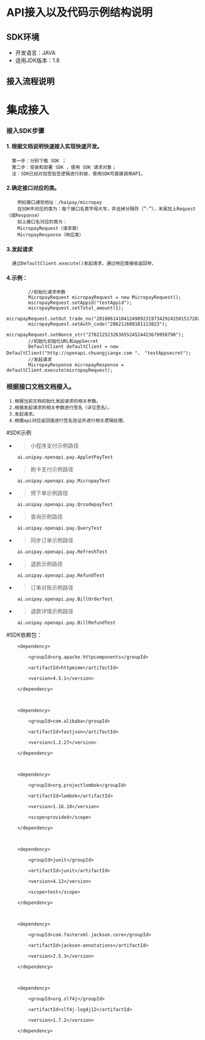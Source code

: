 # API接入以及代码示例结构说明 

## SDK环境

 * 开发语言：JAVA
 * 适用JDK版本：1.8
 
## 接入流程说明

# 集成接入
  
### 接入SDK步骤
  
#### 1. 根据文档说明快速接入实现快速开发。
  
```
  第一步：分别下载 SDK ；
  第二步：安装和部署 SDK ，使用 SDK 请求对象；
  注：SDK已经对加签验签逻辑进行封装，使用SDK可直接调用API。
```
  
#### 2.确定接口对应的类。
  
```
​    例如接口通信地址：/haipay/micropay
​    在SDK中对应的类为：每个接口名首字母大写，并去掉分隔符（“-”），末尾加上Request（或Response）
​    如上接口名对应的类为：
​    MicropayRequest（请求类）
​    MicropayResponse（响应类）
```
  
#### 3.发起请求
  
```
  通过DefaultClient.execute()发起请求，通过响应类接收返回参。
```
  
#### 4.示例：
  
```
​        //初始化请求参数
        MicropayRequest micropayRequest = new MicropayRequest();
​        micropayRequest.setAppid("testAppid");
​        micropayRequest.setTotal_amount(1);
​        micropayRequest.setOut_trade_no("201806141041249892319734292415015172020264");
​        micropayRequest.setAuth_code("286211668181113823");
​        micropayRequest.setNonce_str("27821252326365524524423679958790");
​        //初始化初始化URL和appSecret
​        DefaultClient defaultClient = new DefaultClient("http://openapi.chuangjiangx.com "， "testAppsecret");
​        //发起请求
​        MicropayResponse micropayResponse = defaultClient.execute(micropayRequest);
```
     
### 根据接口文档文档接入。
  
```
 1.根据当前文档初始化发起请求的相关参数。
 2.根据发起请求的相关参数进行签名（详见签名）。
 3.发起请求。
 4.根据api对应返回值进行签名验证并进行相关逻辑处理。
```
     
#SDK示例

* > 小程序支付示例路径
```
​    ai.unipay.openapi.pay.AppletPayTest
```
* >  刷卡支付示例路径
```
​    ai.unipay.openapi.pay.MicropayTest
```
* > 预下单示例路径
```
​    ai.unipay.openapi.pay.QrcodepayTest
```
* > 查询示例路径
```
​    ai.unipay.openapi.pay.QueryTest
```
* > 同步订单示例路径
```
​    ai.unipay.openapi.pay.RefreshTest
```
* > 退款示例路径
```
​    ai.unipay.openapi.pay.RefundTest
```
* > 订单对账示例路径
```
​    ai.unipay.openapi.pay.BillOrderTest
```
* > 退款详情示例路径 
```
​    ai.unipay.openapi.pay.BillRefundTest
```

#SDK依赖包：
```
    <dependency>

​        <groupId>org.apache.httpcomponents</groupId>

​        <artifactId>httpmime</artifactId>

​        <version>4.5.1</version>

​    </dependency>

 

​    <dependency>

​        <groupId>com.alibaba</groupId>

​        <artifactId>fastjson</artifactId>

​        <version>1.2.27</version>

​    </dependency>

 

​    <dependency>

​        <groupId>org.projectlombok</groupId>

​        <artifactId>lombok</artifactId>

​        <version>1.16.10</version>

​        <scope>provided</scope>

​    </dependency>

 

​    <dependency>

​        <groupId>junit</groupId>

​        <artifactId>junit</artifactId>

​        <version>4.12</version>

​        <scope>test</scope>

​    </dependency>

 

​    <dependency>

​        <groupId>com.fasterxml.jackson.core</groupId>

​        <artifactId>jackson-annotations</artifactId>

​        <version>2.5.3</version>

​    </dependency>

 

​    <dependency>

​        <groupId>org.slf4j</groupId>

​        <artifactId>slf4j-log4j12</artifactId>

​        <version>1.7.2</version>

​    </dependency>
```